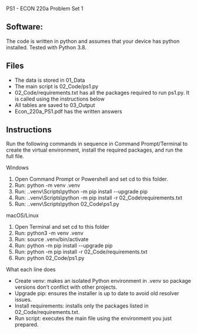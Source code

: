 PS1 - ECON 220a Problem Set 1

## Software:
The code is written in python and assumes that your device has python installed. Tested with Python 3.8.

## Files
- The data is stored in 01_Data
- The main script is 02_Code/ps1.py
- 02_Code/requirements.txt has all the packages required to run ps1.py. It is called using the instructions below
- All tables are saved to 03_Output
- Econ_220a_PS1.pdf has the written answers

## Instructions
Run the following commands in sequence in Command Prompt/Terminal to create the virtual environment, install the required packages, and run the full file.

Windows
1. Open Command Prompt or Powershell and set cd to this folder.
2. Run: python -m venv .venv
3. Run: .\.venv\Scripts\python -m pip install --upgrade pip
4. Run: .\.venv\Scripts\python -m pip install -r 02_Code\requirements.txt
5. Run: .\.venv\Scripts\python 02_Code\ps1.py

macOS/Linux
1. Open Terminal and set cd to this folder
2. Run: python3 -m venv .venv
3. Run: source .venv/bin/activate
4. Run: python -m pip install --upgrade pip
5. Run: python -m pip install -r 02_Code/requirements.txt
6. Run: python 02_Code/ps1.py

What each line does
- Create venv: makes an isolated Python environment in .venv so package versions don’t conflict with other projects.
- Upgrade pip: ensures the installer is up to date to avoid old resolver issues.
- Install requirements: installs only the packages listed in 02_Code/requirements.txt.
- Run script: executes the main file using the environment you just prepared.

